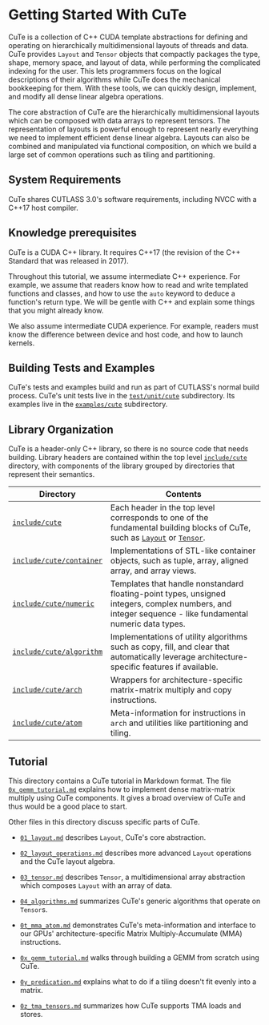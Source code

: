 # Getting Started With CuTe

CuTe is a collection of C++ CUDA template abstractions for defining and operating on hierarchically multidimensional layouts of threads and data. CuTe provides `Layout` and `Tensor` objects that compactly packages the type, shape, memory space, and layout of data, while performing the complicated indexing for the user. This lets programmers focus on the logical descriptions of their algorithms while CuTe does the mechanical bookkeeping for them. With these tools, we can quickly design, implement, and modify all dense linear algebra operations.

The core abstraction of CuTe are the hierarchically multidimensional layouts which can be composed with data arrays to represent tensors. The representation of layouts is powerful enough to represent nearly everything we need to implement efficient dense linear algebra. Layouts can also be combined and manipulated via functional composition, on which we build a large set of common operations such as tiling and partitioning.

## System Requirements

CuTe shares CUTLASS 3.0's software requirements,
including NVCC with a C++17 host compiler.

## Knowledge prerequisites

CuTe is a CUDA C++ library.  It requires C++17
(the revision of the C++ Standard that was released in 2017).

Throughout this tutorial, we assume intermediate C++ experience.
For example, we assume that readers know
how to read and write templated functions and classes, and
how to use the `auto` keyword to deduce a function's return type.
We will be gentle with C++ and explain some things
that you might already know.

We also assume intermediate CUDA experience.
For example, readers must know
the difference between device and host code,
and how to launch kernels.

## Building Tests and Examples

CuTe's tests and examples build and run as part of CUTLASS's normal build process.
CuTe's unit tests live in the [`test/unit/cute`](../../../test/unit/cute) subdirectory.
Its examples live in the [`examples/cute`](../../../examples/cute) subdirectory.

## Library Organization

CuTe is a header-only C++ library, so there is no source code that needs building. Library headers are contained within the top level [`include/cute`](../../../include/cute) directory, with components of the library grouped by directories that represent their semantics.

|        Directory       |        Contents        |
|------------------------|------------------------|
| [`include/cute`](../../../include/cute) | Each header in the top level corresponds to one of the fundamental building blocks of CuTe, such as [`Layout`](../../../include/cute/layout.hpp) or [`Tensor`](../../../include/cute/tensor.hpp). |
| [`include/cute/container`](../../../include/cute/container) | Implementations of STL-like container objects, such as tuple, array, aligned array, and array views.  |
| [`include/cute/numeric`](../../../include/cute/numeric) | Templates that handle nonstandard floating-point types, unsigned integers, complex numbers, and integer sequence - like fundamental numeric data types.  |
| [`include/cute/algorithm`](../../../include/cute/algorithm) | Implementations of utility algorithms such as copy, fill, and clear that automatically leverage architecture-specific features if available. |
| [`include/cute/arch`](../../../include/cute/arch) | Wrappers for architecture-specific matrix-matrix multiply and copy instructions. |
| [`include/cute/atom`](../../../include/cute/atom) | Meta-information for instructions in `arch` and utilities like partitioning and tiling.

## Tutorial

This directory contains a CuTe tutorial in Markdown format.
The file
[`0x_gemm_tutorial.md`](./0x_gemm_tutorial.md)
explains how to implement dense matrix-matrix multiply using CuTe components.
It gives a broad overview of CuTe and thus would be a good place to start.

Other files in this directory discuss specific parts of CuTe.

* [`01_layout.md`](./01_layout.md) describes `Layout`, CuTe's core abstraction.

* [`02_layout_operations.md`](./02_layout_operations.md) describes more advanced `Layout` operations and the CuTe layout algebra.

* [`03_tensor.md`](./03_tensor.md) describes `Tensor`,
  a multidimensional array abstraction which composes `Layout`
  with an array of data.

* [`04_algorithms.md`](./04_algorithms.md) summarizes CuTe's
  generic algorithms that operate on `Tensor`s.

* [`0t_mma_atom.md`](./0t_mma_atom.md) demonstrates CuTe's meta-information and interface to our GPUs'
  architecture-specific Matrix Multiply-Accumulate (MMA) instructions.

* [`0x_gemm_tutorial.md`](./0x_gemm_tutorial.md) walks through building a GEMM from scratch using CuTe.

* [`0y_predication.md`](./0y_predication.md) explains what to do
  if a tiling doesn't fit evenly into a matrix.

* [`0z_tma_tensors.md`](./0z_tma_tensors.md) summarizes
  how CuTe supports TMA loads and stores.
